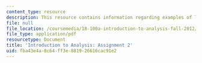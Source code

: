 ```yaml
---
content_type: resource
description: This resource contains information regarding examples of limits.
file: null
file_location: /coursemedia/18-100a-introduction-to-analysis-fall-2012/fba43e4a8c64ff3e881926616cac91e2_MIT18_100AF12_Assign_2.pdf
file_type: application/pdf
resourcetype: Document
title: 'Introduction to Analysis: Assignment 2'
uid: fba43e4a-8c64-ff3e-8819-26616cac91e2
---
```

